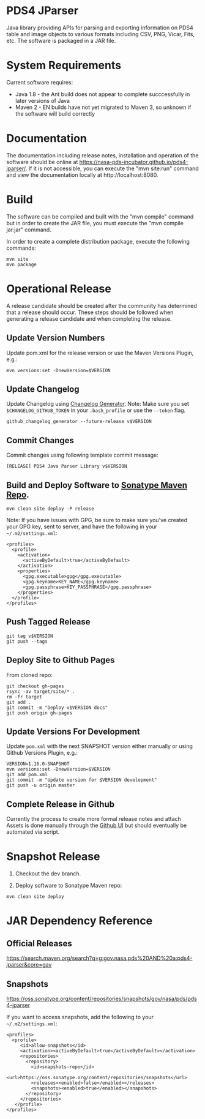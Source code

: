# PDS4 JParser
Java library providing APIs for parsing and exporting information
on PDS4 table and image objects to various formats including CSV, PNG, Vicar, 
Fits, etc. The software is packaged in a JAR file.

# System Requirements
Current software requires:
* Java 1.8 - the Ant build does not appear to complete succcessfully in later versions of Java
* Maven 2 - EN builds have not yet migrated to Maven 3, so unknown if the software will build correctly

# Documentation
The documentation including release notes, installation and operation of the 
software should be online at https://nasa-pds-incubator.github.io/pds4-jparser/. If it is not 
accessible, you can execute the "mvn site:run" command and view the 
documentation locally at http://localhost:8080.

# Build
The software can be compiled and built with the "mvn compile" command but in order 
to create the JAR file, you must execute the "mvn compile jar:jar" command. 

In order to create a complete distribution package, execute the 
following commands: 

```
mvn site
mvn package
```

# Operational Release

A release candidate should be created after the community has determined that a release should occur. These steps should be followed when generating a release candidate and when completing the release.

## Update Version Numbers

Update pom.xml for the release version or use the Maven Versions Plugin, e.g.:
```
mvn versions:set -DnewVersion=$VERSION
```

## Update Changelog
Update Changelog using [ Changelog Generator](https://github.com/github-changelog-generator/github-changelog-generator). Note: Make sure you set `$CHANGELOG_GITHUB_TOKEN` in your `.bash_profile` or use the `--token` flag.
```
github_changelog_generator --future-release v$VERSION
```

## Commit Changes
Commit changes using following template commit message:
```
[RELEASE] PDS4 Java Parser Library v$VERSION
```

## Build and Deploy Software to [Sonatype Maven Repo](https://repo.maven.apache.org/maven2/gov/nasa/pds/).

```
mvn clean site deploy -P release
```

Note: If you have issues with GPG, be sure to make sure you've created your GPG key, sent to server, and have the following in your `~/.m2/settings.xml`:
```
<profiles>
  <profile>
    <activation>
      <activeByDefault>true</activeByDefault>
    </activation>
    <properties>
      <gpg.executable>gpg</gpg.executable>
      <gpg.keyname>KEY_NAME</gpg.keyname>
      <gpg.passphrase>KEY_PASSPHRASE</gpg.passphrase>
    </properties>
  </profile>
</profiles>

```

## Push Tagged Release
```
git tag v$VERSION
git push --tags
```

## Deploy Site to Github Pages

From cloned repo:
```
git checkout gh-pages
rsync -av target/site/* .
rm -fr target
git add .
git commit -m "Deploy v$VERSION docs"
git push origin gh-pages
```

## Update Versions For Development

Update `pom.xml` with the next SNAPSHOT version either manually or using Github Versions Plugin, e.g.:
```
VERSION=1.16.0-SNAPSHOT
mvn versions:set -DnewVersion=$VERSION
git add pom.xml
git commit -m "Update version for $VERSION development"
git push -u origin master
```

## Complete Release in Github
Currently the process to create more formal release notes and attach Assets is done manually through the [Github UI](https://github.com/NASA-PDS-Incubator/pds4-jparser/releases/new) but should eventually be automated via script.

# Snapshot Release
1. Checkout the dev branch.

2. Deploy software to Sonatype Maven repo:
```
mvn clean site deploy
```

# JAR Dependency Reference

## Official Releases
https://search.maven.org/search?q=g:gov.nasa.pds%20AND%20a:pds4-jparser&core=gav

## Snapshots
https://oss.sonatype.org/content/repositories/snapshots/gov/nasa/pds/pds4-jparser

If you want to access snapshots, add the following to your `~/.m2/settings.xml`:
```
<profiles>
  <profile>
     <id>allow-snapshots</id>
     <activation><activeByDefault>true</activeByDefault></activation>
     <repositories>
       <repository>
         <id>snapshots-repo</id>
         <url>https://oss.sonatype.org/content/repositories/snapshots</url>
         <releases><enabled>false</enabled></releases>
         <snapshots><enabled>true</enabled></snapshots>
       </repository>
     </repositories>
   </profile>
</profiles>
```
